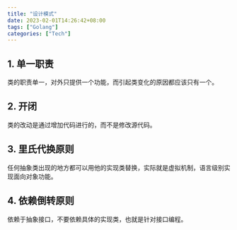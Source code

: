 ```yaml
---
title: "设计模式"
date: 2023-02-01T14:26:42+08:00
tags: ["Golang"]
categories: ["Tech"]
---
```


## 1. 单一职责

类的职责单一，对外只提供一个功能，而引起类变化的原因都应该只有一个。



## 2. 开闭

类的改动是通过增加代码进行的，而不是修改源代码。



## 3. 里氏代换原则

任何抽象类出现的地方都可以用他的实现类替换，实际就是虚拟机制，语言级别实现面向对象功能。



## 4. 依赖倒转原则

依赖于抽象接口，不要依赖具体的实现类，也就是针对接口编程。